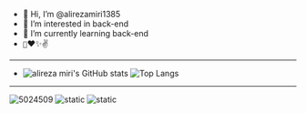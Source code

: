 - 👋 Hi, I’m @alirezamiri1385
- 👀 I’m interested in back-end
- 🌱 I’m currently learning back-end
- `💪`♥️✨✌️
- ---
- ![alireza miri's GitHub stats](https://github-readme-stats.vercel.app/api?username=alirezamiri1385&show_icons=true&theme=transparent)
![Top Langs](https://github-readme-stats.vercel.app/api/top-langs/?username=alirezamiri1385&layout=compact)
---
 
![5024509](https://github.com/alirezamiri1385/alirezamiri1385/assets/155833003/7844b703-110f-4def-923e-cb135b311a46)
 ![static](https://img.shields.io/badge/alireza-miri-green)
![static](https://img.shields.io/badge/back-end-red)

<!--
-
alirezamiri1385/alirezamiri1385 is a ✨ special ✨ repository because its `README.md` (this file) appears on your GitHub profile.
You can click the Preview link to take a look at your changes.
--->

